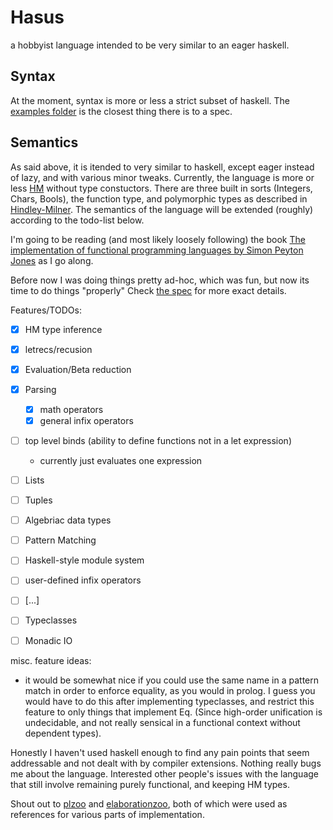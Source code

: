 # Hasus

a hobbyist language intended to be very similar to an eager haskell.

## Syntax
At the moment, syntax is more or less a strict subset of haskell.
The [examples folder](examples/) is the closest thing there is to a spec.
## Semantics
As said above, it is itended to very similar to haskell,
except eager instead of lazy, and with various minor tweaks.
Currently, the language is more or less [HM](https://en.wikipedia.org/wiki/Hindley–Milner_type_system) without type constuctors. 
There are three built in sorts (Integers, Chars, Bools), the function type, and polymorphic types as described in [Hindley-Milner](https://en.wikipedia.org/wiki/Hindley–Milner_type_system).
The semantics of the language will be extended (roughly) according to the todo-list below.

I'm going to be reading (and most likely loosely following) the book [The implementation of functional programming languages by Simon Peyton Jones](https://www.microsoft.com/en-us/research/publication/the-implementation-of-functional-programming-languages/ )
as I go along.

Before now I was doing things pretty ad-hoc, which was fun, but now its time to do things "properly"
Check [the spec](spec.md) for more exact details.

Features/TODOs:
- [x] HM type inference
- [x] letrecs/recusion
- [x] Evaluation/Beta reduction
- [x] Parsing
  - [x] math operators
  - [x] general infix operators
- [ ] top level binds (ability to define functions not in a let expression)
  - currently just evaluates one expression
- [ ] Lists
- [ ] Tuples
- [ ] Algebriac data types
- [ ] Pattern Matching
- [ ] Haskell-style module system
- [ ] user-defined infix operators
- [ ] [...]
- [ ] Typeclasses 
- [ ] Monadic IO


misc. feature ideas:
  - it would be somewhat nice if you could use the same name in a pattern match in order to enforce equality, as you would in prolog.
    I guess you would have to do this after implementing typeclasses, and restrict this feature to only things that implement Eq.
    (Since high-order unification is undecidable, and not really sensical in a functional context without dependent types).

Honestly I haven't used haskell enough to find any pain points that seem addressable and not dealt with by compiler extensions. 
Nothing really bugs me about the language.
Interested other people's issues with the language that still involve remaining purely functional, and keeping HM types.

Shout out to [plzoo]( https://github.com/andrejbauer/plzoo ) and [elaborationzoo]( https://github.com/AndrasKovacs/elaboration-zoo ), both of which were used as references for various parts of implementation.


